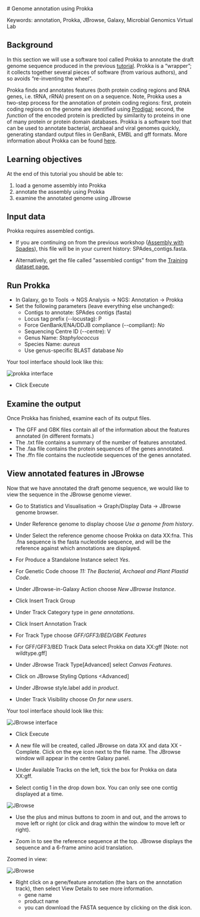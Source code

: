 <br>
# Genome annotation using Prokka

Keywords: annotation, Prokka, JBrowse, Galaxy, Microbial Genomics Virtual Lab

## Background

In this section we will use a software tool called Prokka to annotate the draft genome sequence produced in the previous [tutorial](/modules/spades/index.md). Prokka is a “wrapper”; it collects together several pieces of software (from various authors), and so avoids “re-inventing the wheel”.

Prokka finds and annotates features (both protein coding regions and RNA genes, i.e. tRNA, rRNA) present on on a sequence. Note, Prokka uses a two-step process for the annotation of protein coding regions: first, protein coding regions on the genome are identified using [Prodigal](http://prodigal.ornl.gov/); second, the *function* of the encoded protein is predicted by similarity to proteins in one of many protein or protein domain databases. Prokka is a software tool that can be used to annotate bacterial, archaeal and viral genomes quickly, generating standard output files in GenBank, EMBL and gff formats. More information about Prokka can be found [here](https://github.com/tseemann/prokka).

## Learning objectives

At the end of this tutorial you should be able to:

1. load a genome assembly into Prokka
2. annotate the assembly using Prokka
3. examine the annotated genome using JBrowse

## Input data

Prokka requires assembled contigs.

- If you are continuing on from the previous workshop ([Assembly with Spades](/modules/spades/index.md)), this file will be in your current history: <fn>SPAdes_contigs.fasta</fn>.

- Alternatively, get the file called "assembled contigs" from the [Training dataset page.](../data-dna/index.md)


<!--
We will import a history from Galaxy:

- In the menu options across the top, go to <ss>Shared Data</ss>.
- Click on <ss>Histories</ss>.
- A list of published histories should appear. Click on <fn>GCC 2016 small genome annotation</fn>.
- Click on <ss>Import history</ss>.
- An option will appear to re-name the history. We don't need to rename it, so click <ss>Import</ss>.
- The history will now appear in your Current History pane, and the <fn>SPAdes_contigs.fasta</fn> file is now ready to use in Galaxy analyses.
-->



## Run Prokka

- In Galaxy, go to <ss>Tools &rarr; NGS Analysis &rarr; NGS: Annotation &rarr; Prokka</ss>  
- Set the following parameters (leave everything else unchanged):
    - <ss>Contigs to annotate</ss>: <fn>SPAdes contigs (fasta)</fn>  
    - <ss>Locus tag prefix (--locustag)</ss>: P
    - <ss>Force GenBank/ENA/DDJB compliance (--compliant)</ss>: *No*
    - <ss>Sequencing Centre ID (--centre)</ss>: V
    - <ss>Genus Name</ss>: *Staphylococcus*  
    - <ss>Species Name</ss>: *aureus*  
    - <ss>Use genus-specific BLAST database</ss> *No*  

Your tool interface should look like this:

![prokka interface](images/interface.png)

- Click <ss>Execute</ss>  

## Examine the output

<!-- First, enable *Scratchbook* in Galaxy - this allows you to view several windows simultaneously. Click on the 3&times;3 squares icon on the menu bar:

![scratchbook icon](images/scratchbook.png)
-->

Once Prokka has finished, examine each of its output files.

- The <fn>GFF</fn> and <fn>GBK</fn> files contain all of the information about the features annotated (in different formats.)
- The <fn>.txt</fn> file contains a summary of the number of features annotated.
- The <fn>.faa</fn> file contains the protein sequences of the genes annotated.
- The <fn>.ffn</fn> file contains the nucleotide sequences of the genes annotated.

## View annotated features in JBrowse

Now that we have annotated the draft genome sequence, we would like to view the sequence in the JBrowse genome viewer.

- Go to <ss>Statistics and Visualisation &rarr; Graph/Display Data &rarr; JBrowse genome browser</ss>.



- Under <ss>Reference genome to display</ss> choose *Use a genome from history*.


- Under <ss>Select the reference genome</ss> choose <fn>Prokka on data XX:fna</fn>. This .fna sequence is the fasta nucleotide sequence, and will be the reference against which annotations are displayed.

- For <ss>Produce a Standalone Instance</ss> select *Yes*.

- For <ss>Genetic Code</ss> choose *11: The Bacterial, Archaeal and Plant Plastid Code*.

- Under <ss>JBrowse-in-Galaxy Action</ss> choose *New JBrowse Instance*.

- Click <ss>Insert Track Group</ss>

- Under <ss>Track Category</ss> type in *gene annotations*.

- Click <ss>Insert Annotation Track</ss>

- For <ss>Track Type</ss> choose *GFF/GFF3/BED/GBK Features*

- For <ss>GFF/GFF3/BED Track Data</ss> select <fn>Prokka on data XX:gff</fn>  [Note: not wildtype.gff]

- Under <ss>JBrowse Track Type[Advanced]</ss> select *Canvas Features*.

- Click on <ss>JBrowse Styling Options <Advanced]</ss>

- Under <ss>JBrowse style.label</ss> add in *product*.

- Under <ss>Track Visibility</ss> choose *On for new users*.

Your tool interface should look like this:

![JBrowse interface](images/jbrowse_int.png)

<!--
![JBrowse interface](images/jbrowse_oldversion.png) -->

- Click <ss>Execute</ss>

- A new file will be created, called <fn>JBrowse on data XX and data XX - Complete</fn>. Click on the eye icon next to the file name. The JBrowse window will appear in the centre Galaxy panel.

- Under <ss>Available Tracks</ss> on the left, tick the box for <fn>Prokka on data XX:gff</fn>.

- Select contig 1 in the drop down box. You can only see one contig displayed at a time.

![JBrowse](images/jbrowse5.png)

- Use the plus and minus buttons to zoom in and out, and the arrows to move left or right (or click and drag within the window to move left or right).

- Zoom in to see the reference sequence at the top. JBrowse displays the sequence and a 6-frame amino acid translation.

Zoomed in view:

![JBrowse](images/jbrowse6.png)

- Right click on a gene/feature annotation (the bars on the annotation track), then select <ss>View Details</ss> to see more information.
    - gene name
    - product name
    - you can download the FASTA sequence by clicking on the disk icon.

<!-- ## What next?

- Identify genome variants (nucletotide changes) using [Snippy](/modules/snippy/index.md).
-->

